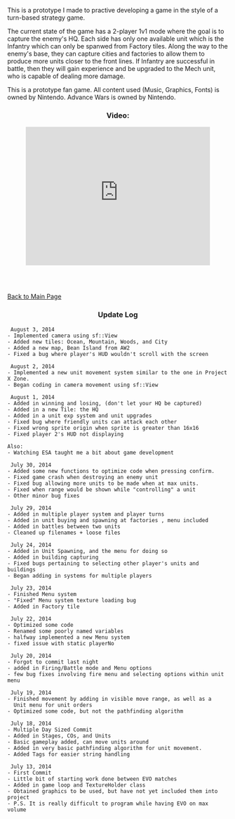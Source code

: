 <p>This is a prototype I made to practive developing a game in the style of a turn-based strategy game.</p>

<p>The current state of the game has a 2-player 1v1 mode where the goal is to capture the enemy's HQ. Each side has only one available unit which is the Infantry which can only be spanwed from Factory tiles. Along the way to the enemy's base, they can capture cities and factories to allow them to produce more units closer to the front lines. If Infantry are successful in battle, then they will gain experience and be upgraded to the Mech unit, who is capable of dealing more damage.</p>

<p>This is a prototype fan game. All content used (Music, Graphics, Fonts) is owned by Nintendo. Advance Wars is owned by Nintendo.</p>

<h3><p align="center">Video:</p></h3>
 <p align = "center"><iframe width="420" height="315" src="https://www.youtube.com/embed/BAsrW2xo1lI" frameborder="0" allowfullscreen></iframe></p>

<br>
<br>
<p><a href="http://mvpet.github.io/">Back to Main Page</a></p>

<h3><p align="center">Update Log</p></h3>

<pre><code> August 3, 2014
- Implemented camera using sf::View
- Added new tiles: Ocean, Mountain, Woods, and City
- Added a new map, Bean Island from AW2
- Fixed a bug where player's HUD wouldn't scroll with the screen

 August 2, 2014
- Implemented a new unit movement system similar to the one in Project X Zone.
- Began coding in camera movement using sf::View

 August 1, 2014
- Added in winning and losing, (don't let your HQ be captured)
- Added in a new Tile: the HQ
- Added in a unit exp system and unit upgrades
- Fixed bug where friendly units can attack each other
- Fixed wrong sprite origin when sprite is greater than 16x16
- Fixed player 2's HUD not displaying

Also:
- Watching ESA taught me a bit about game development

 July 30, 2014
- Added some new functions to optimize code when pressing confirm.
- Fixed game crash when destroying an enemy unit
- Fixed bug allowing more units to be made when at max units.
- Fixed when range would be shown while "controlling" a unit
- Other minor bug fixes

 July 29, 2014
- Added in multiple player system and player turns
- Added in unit buying and spawning at factories , menu included
- Added in battles between two units
- Cleaned up filenames + loose files

 July 24, 2014
- Added in Unit Spawning, and the menu for doing so
- Added in building capturing
- Fixed bugs pertaining to selecting other player's units and buildings
- Began adding in systems for multiple players

 July 23, 2014
- Finished Menu system
- "Fixed" Menu system texture loading bug
- Added in Factory tile

 July 22, 2014
- Optimized some code
- Renamed some poorly named variables
- halfway implemented a new Menu system
- fixed issue with static playerNo

 July 20, 2014
- Forgot to commit last night
- added in Firing/Battle mode and Menu options
- few bug fixes involving fire menu and selecting options within unit menu

 July 19, 2014
- Finished movement by adding in visible move range, as well as a 
  Unit menu for unit orders
- Optimized some code, but not the pathfinding algorithm

 July 18, 2014
- Multiple Day Sized Commit
- Added in Stages, COs, and Units
- Basic gameplay added, can move units around
- Added in very basic pathfinding algorithm for unit movement.
- Added Tags for easier string handling

 July 13, 2014
- First Commit
- Little bit of starting work done between EVO matches
- Added in game loop and TextureHolder class
- Obtained graphics to be used, but have not yet included them into project
- P.S. It is really difficult to program while having EVO on max volume
</code></pre>
